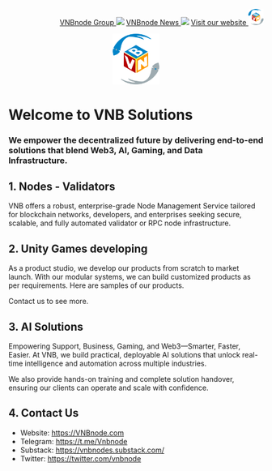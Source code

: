 <p style="font-size:14px" align="right">
<a href="https://t.me/VNBnodegroup" target="_blank">VNBnode Group <img src="https://user-images.githubusercontent.com/50621007/183283867-56b4d69f-bc6e-4939-b00a-72aa019d1aea.png" width="30"/></a>
<a href="https://t.me/Vnbnode" target="_blank">VNBnode News <img src="https://user-images.githubusercontent.com/50621007/183283867-56b4d69f-bc6e-4939-b00a-72aa019d1aea.png" width="30"/></a>
<a href="https://VNBnode.com" target="_blank">Visit our website  <img src="https://github.com/vnbnode/binaries/blob/main/Logo/New%20LOGO%2040%20x%2040.png" width="30"/></a>
</p>
<p align="center">
  <img height="100" height="auto" src="https://github.com/vnbnode/binaries/blob/main/Logo/New%20LOGO%2040%20x%2040.png?raw=true">
</p>

# Welcome to VNB Solutions

### We empower the decentralized future by delivering end-to-end solutions that blend Web3, AI, Gaming, and Data Infrastructure.

## 1. Nodes - Validators

VNB offers a robust, enterprise-grade Node Management Service tailored for blockchain networks, developers, and enterprises seeking secure, scalable, and fully automated validator or RPC node infrastructure.

## 2. Unity Games developing

As a product studio, we develop our products from scratch to market launch. With our modular systems, we can build customized products as per requirements. Here are samples of our products.

Contact us to see more.

## 3. AI Solutions

Empowering Support, Business, Gaming, and Web3—Smarter, Faster, Easier. At VNB, we build practical, deployable AI solutions that unlock real-time intelligence and automation across multiple industries.

We also provide hands-on training and complete solution handover, ensuring our clients can operate and scale with confidence.

## 4. Contact Us
* Website: https://VNBnode.com
* Telegram: https://t.me/Vnbnode
* Substack: https://vnbnodes.substack.com/
* Twitter: https://twitter.com/vnbnode
